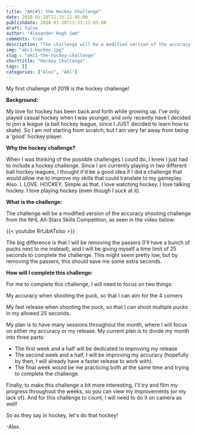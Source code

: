 ```yaml
---
title: "AKC#1: the Hockey Challenge"
date: 2018-01-10T11:33:12-05:00
publishdate: 2018-01-10T11:33:12-05:00
draft: false
author: "Alexander Hugh Sam"
comments: true
description: "The challenge will be a modified version of the accuracy shooting challenge from the NHL All-Stars Skills "
img: "akc1-hockey.jpg"
slug : "akc1-the-hockey-challenge"
shorttitle: "Hockey Challenge"
tags: []
categories: ["Alex", "AKC"]
---
```

My first challenge of 2018 is the hockey challenge!

**Background:**

My love for hockey has been back and forth while growing up. I've only played casual hockey when I was younger, and only recently have I decided to join a league (a ball hockey league, since I JUST decided to learn how to skate). So I am not starting from scratch, but I am very far away from being a 'good' hockey player.

**Why the hockey challenge?**

When I was thinking of the possible challenges I could do, I knew I just had to include a hockey challenge. Since I am currently playing in two different ball hockey leagues, I thought it'd be a good idea if I did a challenge that would allow me to improve my skills that could translate to my gameplay. Also. I. LOVE. HOCKEY. Simple as that. I love watching hockey. I love talking hockey. I love playing hockey (even though I suck at it).

**What is the challenge:**

The challenge will be a modified version of the accuracy shooting challenge from the NHL All-Stars Skills Competition, as seen in the video below:

{{< youtube RrtJbATsIso >}}


The big difference is that I will be removing the passers (I'll have a bunch of pucks next to me instead), and I will be giving myself a time limit of 25 seconds to complete the challenge. This might seem pretty low, but by removing the passers,  this should save me some extra seconds.

**How will I complete this challenge:**

For me to complete this challenge, I will need to focus on two things:

My accuracy when shooting the puck, so that I can aim for the 4 corners

My fast release when shooting the puck, so that I can shoot multiple pucks in my allowed 25 seconds.

My plan is to have many sessions throughout the month, where I will focus on either my accuracy or my release. My current plan is to divide my month into three parts:

* The first week and a half will be dedicated to improving my release
* The second week and a half, I will be improving my accuracy (hopefully by then, I will already have a faster release to work with).
* The final week would be me practicing both at the same time and trying to complete the challenge.

Finally, to make this challenge a bit more interesting, I'll try and film my progress throughout the weeks, so you can view my improvements (or my lack of). And for this challenge to count, I will need to do it on camera as well!

So as they say in hockey, let's do that hockey!

-Alex.
